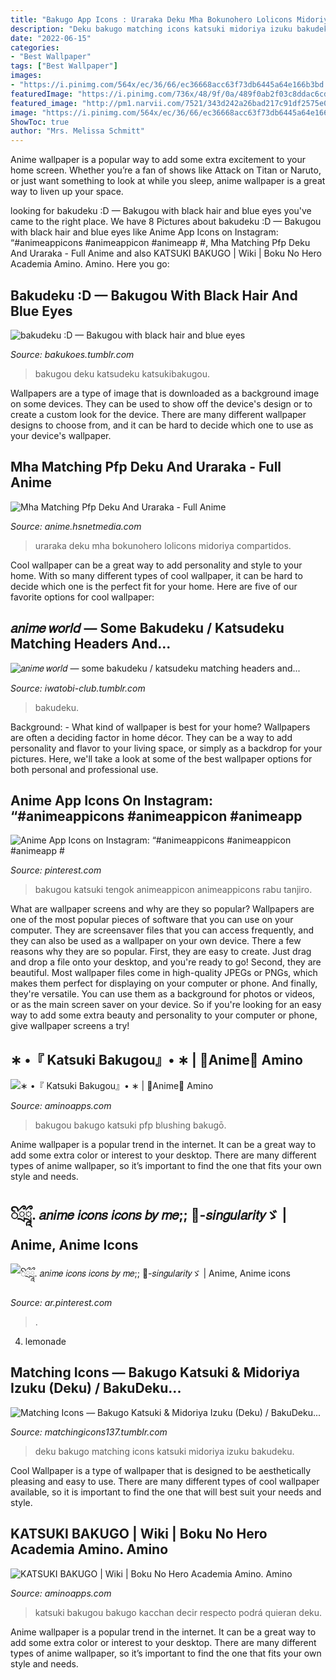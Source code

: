 ```yaml
---
title: "Bakugo App Icons : Uraraka Deku Mha Bokunohero Lolicons Midoriya Compartidos"
description: "Deku bakugo matching icons katsuki midoriya izuku bakudeku"
date: "2022-06-15"
categories:
- "Best Wallpaper"
tags: ["Best Wallpaper"]
images:
- "https://i.pinimg.com/564x/ec/36/66/ec36668acc63f73db6445a64e166b3bd.jpg"
featuredImage: "https://i.pinimg.com/736x/48/9f/0a/489f0ab2f03c8ddac6cdc6ed50f49f9d.jpg"
featured_image: "http://pm1.narvii.com/7521/343d242a26bad217c91df2575e0f9bf7506e31cbr1-1080-1080v2_uhq.jpg"
image: "https://i.pinimg.com/564x/ec/36/66/ec36668acc63f73db6445a64e166b3bd.jpg"
ShowToc: true
author: "Mrs. Melissa Schmitt"
---
```



Anime wallpaper is a popular way to add some extra excitement to your home screen. Whether you’re a fan of shows like Attack on Titan or Naruto, or just want something to look at while you sleep, anime wallpaper is a great way to liven up your space.

	

		
looking for bakudeku :D — Bakugou with black hair and blue eyes you've came to the right place. We have 8 Pictures about bakudeku :D — Bakugou with black hair and blue eyes like Anime App Icons on Instagram: “#animeappicons #animeappicon #animeapp #, Mha Matching Pfp Deku And Uraraka - Full Anime and also KATSUKI BAKUGO | Wiki | Boku No Hero Academia Amino. Amino. Here you go:
		
    
## Bakudeku :D — Bakugou With Black Hair And Blue Eyes

<img loading=lazy src="https://64.media.tumblr.com/6162c910f04eb03ea1503c41703d6c9a/2796829bf6eae0e2-2b/s1280x1920/14e9b69bab502714a4496cd2ca4d787a7102cd0b.png" onerror="this.onerror=null;this.src='https://tse4.mm.bing.net/th?id=OIP.inweR-Q3Xn7E43xMUPzp8wHaHa&amp;pid=15.1';" alt="bakudeku :D — Bakugou with black hair and blue eyes">

_Source: bakukoes.tumblr.com_

>bakugou deku katsudeku katsukibakugou. 

	

Wallpapers are a type of image that is downloaded as a background image on some devices. They can be used to show off the device's design or to create a custom look for the device. There are many different wallpaper designs to choose from, and it can be hard to decide which one to use as your device's wallpaper.

    
## Mha Matching Pfp Deku And Uraraka - Full Anime

<img loading=lazy src="https://i.pinimg.com/564x/ec/36/66/ec36668acc63f73db6445a64e166b3bd.jpg" onerror="this.onerror=null;this.src='https://tse2.mm.bing.net/th?id=OIP.TQIMt_KG6ebT1EnzJuv6YgHaHa&amp;pid=15.1';" alt="Mha Matching Pfp Deku And Uraraka - Full Anime">

_Source: anime.hsnetmedia.com_

>uraraka deku mha bokunohero lolicons midoriya compartidos. 

	

Cool wallpaper can be a great way to add personality and style to your home. With so many different types of cool wallpaper, it can be hard to decide which one is the perfect fit for your home. Here are five of our favorite options for cool wallpaper: 

    
## 𝑎𝑛𝑖𝑚𝑒 𝑤𝑜𝑟𝑙𝑑 — Some Bakudeku / Katsudeku Matching Headers And...

<img loading=lazy src="https://66.media.tumblr.com/edac809e9f028d10d237bde532c2b042/tumblr_pnabf677SB1w84bba_1280.png" onerror="this.onerror=null;this.src='https://tse4.mm.bing.net/th?id=OIP.o_S6GMsHLdexiGsTpLF-GgHaHa&amp;pid=15.1';" alt="𝑎𝑛𝑖𝑚𝑒 𝑤𝑜𝑟𝑙𝑑 — some bakudeku / katsudeku matching headers and...">

_Source: iwatobi-club.tumblr.com_

>bakudeku. 

	

Background: - What kind of wallpaper is best for your home?
Wallpapers are often a deciding factor in home décor. They can be a way to add personality and flavor to your living space, or simply as a backdrop for your pictures. Here, we'll take a look at some of the best wallpaper options for both personal and professional use.

    
## Anime App Icons On Instagram: “#animeappicons #animeappicon #animeapp #

<img loading=lazy src="https://i.pinimg.com/736x/c4/92/fc/c492fc9372d79a870963878b85ff4baf.jpg" onerror="this.onerror=null;this.src='https://tse2.mm.bing.net/th?id=OIP.uQJfqBqzltfp2Hq5dM5NfAHaHa&amp;pid=15.1';" alt="Anime App Icons on Instagram: “#animeappicons #animeappicon #animeapp #">

_Source: pinterest.com_

>bakugou katsuki tengok animeappicon animeappicons rabu tanjiro. 

	

What are wallpaper screens and why are they so popular?
Wallpapers are one of the most popular pieces of software that you can use on your computer. They are screensaver files that you can access frequently, and they can also be used as a wallpaper on your own device. There a few reasons why they are so popular. First, they are easy to create. Just drag and drop a file onto your desktop, and you're ready to go! Second, they are beautiful. Most wallpaper files come in high-quality JPEGs or PNGs, which makes them perfect for displaying on your computer or phone. And finally, they're versatile. You can use them as a background for photos or videos, or as the main screen saver on your device. So if you're looking for an easy way to add some extra beauty and personality to your computer or phone, give wallpaper screens a try!

    
## ∗ •『 Katsuki Bakugou』• ∗ | 🐺Anime🐺 Amino

<img loading=lazy src="http://pm1.narvii.com/7521/343d242a26bad217c91df2575e0f9bf7506e31cbr1-1080-1080v2_uhq.jpg" onerror="this.onerror=null;this.src='https://tse2.mm.bing.net/th?id=OIP.dbFDM7ZzTwPa4-wqUE28gwHaHa&amp;pid=15.1';" alt="∗ •『 Katsuki Bakugou』• ∗ | 🐺Anime🐺 Amino">

_Source: aminoapps.com_

>bakugou bakugo katsuki pfp blushing bakugō. 

	

Anime wallpaper is a popular trend in the internet. It can be a great way to add some extra color or interest to your desktop. There are many different types of anime wallpaper, so it’s important to find the one that fits your own style and needs.

    
## ꦼྲྀཷ. 𝑎𝑛𝑖𝑚𝑒 𝑖𝑐𝑜𝑛𝑠 𝑖𝑐𝑜𝑛𝑠 𝑏𝑦 𝑚𝑒;; 🧧-𝑠𝑖𝑛𝑔𝑢𝑙𝑎𝑟𝑖𝑡𝑦ゞ | Anime, Anime Icons

<img loading=lazy src="https://i.pinimg.com/736x/48/9f/0a/489f0ab2f03c8ddac6cdc6ed50f49f9d.jpg" onerror="this.onerror=null;this.src='https://tse1.mm.bing.net/th?id=OIP.qgA2aNZEkhZNOf-uvDUSfQHaGG&amp;pid=15.1';" alt="ꦼྲྀཷ. 𝑎𝑛𝑖𝑚𝑒 𝑖𝑐𝑜𝑛𝑠 𝑖𝑐𝑜𝑛𝑠 𝑏𝑦 𝑚𝑒;; 🧧-𝑠𝑖𝑛𝑔𝑢𝑙𝑎𝑟𝑖𝑡𝑦ゞ | Anime, Anime icons">

_Source: ar.pinterest.com_

>. 

	

4. lemonade 

    
## Matching Icons — Bakugo Katsuki &amp; Midoriya Izuku (Deku) / BakuDeku...

<img loading=lazy src="https://66.media.tumblr.com/08a1e16fca9a8cbc3ee99acaf6b4aa77/203fe607283aeb6b-6d/s1280x1920/2d9f1d32e38cf517141f4af7bb6505f8ff8af654.jpg" onerror="this.onerror=null;this.src='https://tse2.mm.bing.net/th?id=OIP.S8bU7bN60by2vevEBSk9ywHaHa&amp;pid=15.1';" alt="Matching Icons — Bakugo Katsuki &amp; Midoriya Izuku (Deku) / BakuDeku...">

_Source: matchingicons137.tumblr.com_

>deku bakugo matching icons katsuki midoriya izuku bakudeku. 

	

Cool Wallpaper is a type of wallpaper that is designed to be aesthetically pleasing and easy to use. There are many different types of cool wallpaper available, so it is important to find the one that will best suit your needs and style.

    
## KATSUKI BAKUGO | Wiki | Boku No Hero Academia Amino. Amino

<img loading=lazy src="https://pa1.narvii.com/6457/f546feb333aa027f1dc3f5075ff860d59e5f46b0_hq.gif" onerror="this.onerror=null;this.src='https://tse4.mm.bing.net/th?id=OIP.75PXh2zOBFiu1-0BFE95VwHaDm&amp;pid=15.1';" alt="KATSUKI BAKUGO | Wiki | Boku No Hero Academia Amino. Amino">

_Source: aminoapps.com_

>katsuki bakugou bakugo kacchan decir respecto podrá quieran deku. 

	

Anime wallpaper is a popular trend in the internet. It can be a great way to add some extra color or interest to your desktop. There are many different types of anime wallpaper, so it’s important to find the one that fits your own style and needs.

